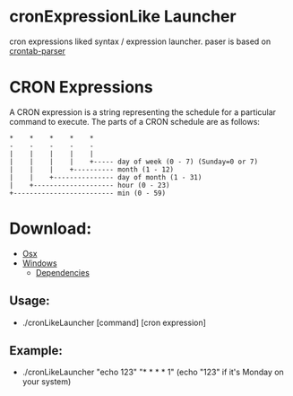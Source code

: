 # cronExpressionLike Launcher

cron expressions liked syntax / expression launcher.
paser is based on [crontab-parser](https://github.com/ben-crowhurst/crontab-parser)

CRON Expressions
================

A CRON expression is a string representing the schedule for a particular command to execute.  The parts of a CRON schedule are as follows:

    *    *    *    *    *    
    -    -    -    -    -    
    |    |    |    |    |    
    |    |    |    |    +----- day of week (0 - 7) (Sunday=0 or 7)
    |    |    |    +---------- month (1 - 12)
    |    |    +--------------- day of month (1 - 31)
    |    +-------------------- hour (0 - 23)
    +------------------------- min (0 - 59)


# Download:
* [Osx](https://github.com/erikccoder/cronLikeLauncher/releases/download/1.0.0/osx_build.zip)
* [Windows](https://github.com/erikccoder/cronLikeLauncher/releases/download/1.0.0/win_build.zip)
   * [Dependencies](https://www.microsoft.com/en-hk/download/details.aspx?id=30679)

## Usage:
* ./cronLikeLauncher [command] [cron expression]
 
## Example:
* ./cronLikeLauncher "echo 123" "* * * * 1" (echo "123" if it's Monday on your system)


